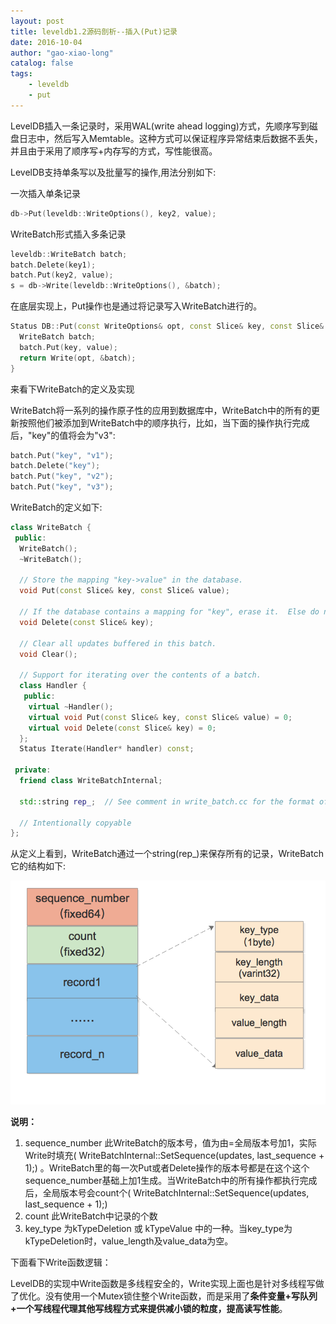 ```yaml
---
layout: post
title: leveldb1.2源码剖析--插入(Put)记录
date: 2016-10-04
author: "gao-xiao-long"
catalog: false
tags:
    - leveldb
    - put
---
```


LevelDB插入一条记录时，采用WAL(write ahead logging)方式，先顺序写到磁盘日志中，然后写入Memtable。这种方式可以保证程序异常结束后数据不丢失，并且由于采用了顺序写+内存写的方式，写性能很高。

LevelDB支持单条写以及批量写的操作,用法分别如下:

一次插入单条记录

```C++
db->Put(leveldb::WriteOptions(), key2, value);
```
WriteBatch形式插入多条记录

```C++
leveldb::WriteBatch batch;
batch.Delete(key1);
batch.Put(key2, value);
s = db->Write(leveldb::WriteOptions(), &batch);
```

在底层实现上，Put操作也是通过将记录写入WriteBatch进行的。

```C++
Status DB::Put(const WriteOptions& opt, const Slice& key, const Slice& value) {
  WriteBatch batch;
  batch.Put(key, value);
  return Write(opt, &batch);
}
```
来看下WriteBatch的定义及实现

WriteBatch将一系列的操作原子性的应用到数据库中，WriteBatch中的所有的更新按照他们被添加到WriteBatch中的顺序执行，比如，当下面的操作执行完成后，"key"的值将会为"v3":

```C++
batch.Put("key", "v1");
batch.Delete("key");
batch.Put("key", "v2");
batch.Put("key", "v3");
```

WriteBatch的定义如下:

```C++
class WriteBatch {
 public:
  WriteBatch();
  ~WriteBatch();

  // Store the mapping "key->value" in the database.
  void Put(const Slice& key, const Slice& value);

  // If the database contains a mapping for "key", erase it.  Else do nothing.
  void Delete(const Slice& key);

  // Clear all updates buffered in this batch.
  void Clear();

  // Support for iterating over the contents of a batch.
  class Handler {
   public:
    virtual ~Handler();
    virtual void Put(const Slice& key, const Slice& value) = 0;
    virtual void Delete(const Slice& key) = 0;
  };
  Status Iterate(Handler* handler) const;

 private:
  friend class WriteBatchInternal;

  std::string rep_;  // See comment in write_batch.cc for the format of rep_

  // Intentionally copyable
};

```
从定义上看到，WriteBatch通过一个string(rep_)来保存所有的记录，WriteBatch它的结构如下:

![write-batch](/img/in-post/leveldb/write-batch.png)

**说明：**

1. sequence_number 此WriteBatch的版本号，值为由=全局版本号加1，实际Write时填充( WriteBatchInternal::SetSequence(updates, last_sequence + 1);) 。WriteBatch里的每一次Put或者Delete操作的版本号都是在这个这个sequence_number基础上加1生成。当WriteBatch中的所有操作都执行完成后，全局版本号会count个( WriteBatchInternal::SetSequence(updates, last_sequence + 1);)
2. count 此WriteBatch中记录的个数
3. key_type 为kTypeDeletion 或 kTypeValue 中的一种。当key_type为kTypeDeletion时，value_length及value_data为空。

下面看下Write函数逻辑：

LevelDB的实现中Write函数是多线程安全的，Write实现上面也是针对多线程写做了优化。没有使用一个Mutex锁住整个Write函数，而是采用了**条件变量+写队列+一个写线程代理其他写线程方式来提供减小锁的粒度，提高读写性能**。

